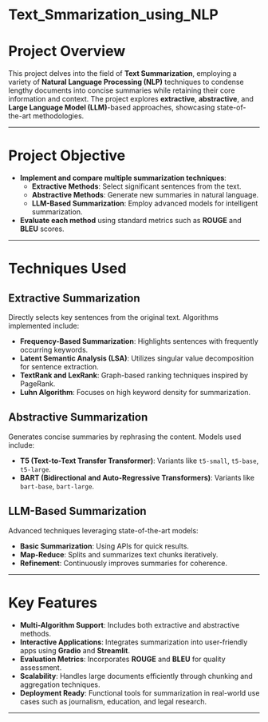 # Text_Smmarization_using_NLP
# Project Overview
This project delves into the field of **Text Summarization**, employing a variety of **Natural Language Processing (NLP)** techniques to condense lengthy documents into concise summaries while retaining their core information and context. The project explores **extractive**, **abstractive**, and **Large Language Model (LLM)**-based approaches, showcasing state-of-the-art methodologies.

---

# Project Objective
- **Implement and compare multiple summarization techniques**:
  - **Extractive Methods**: Select significant sentences from the text.
  - **Abstractive Methods**: Generate new summaries in natural language.
  - **LLM-Based Summarization**: Employ advanced models for intelligent summarization.
- **Evaluate each method** using standard metrics such as **ROUGE** and **BLEU** scores.

---

# Techniques Used

## Extractive Summarization
Directly selects key sentences from the original text. Algorithms implemented include:
- **Frequency-Based Summarization**: Highlights sentences with frequently occurring keywords.
- **Latent Semantic Analysis (LSA)**: Utilizes singular value decomposition for sentence extraction.
- **TextRank and LexRank**: Graph-based ranking techniques inspired by PageRank.
- **Luhn Algorithm**: Focuses on high keyword density for summarization.

## Abstractive Summarization
Generates concise summaries by rephrasing the content. Models used include:
- **T5 (Text-to-Text Transfer Transformer)**: Variants like `t5-small`, `t5-base`, `t5-large`.
- **BART (Bidirectional and Auto-Regressive Transformers)**: Variants like `bart-base`, `bart-large`.

## LLM-Based Summarization
Advanced techniques leveraging state-of-the-art models:
- **Basic Summarization**: Using APIs for quick results.
- **Map-Reduce**: Splits and summarizes text chunks iteratively.
- **Refinement**: Continuously improves summaries for coherence.

---

# Key Features
- **Multi-Algorithm Support**: Includes both extractive and abstractive methods.
- **Interactive Applications**: Integrates summarization into user-friendly apps using **Gradio** and **Streamlit**.
- **Evaluation Metrics**: Incorporates **ROUGE** and **BLEU** for quality assessment.
- **Scalability**: Handles large documents efficiently through chunking and aggregation techniques.
- **Deployment Ready**: Functional tools for summarization in real-world use cases such as journalism, education, and legal research.

---
